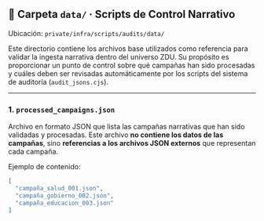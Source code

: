 ## 📁 Carpeta `data/` · Scripts de Control Narrativo

Ubicación: `private/infra/scripts/audits/data/`

Este directorio contiene los archivos base utilizados como referencia para validar la ingesta narrativa dentro del universo ZDU. Su propósito es proporcionar un punto de control sobre qué campañas han sido procesadas y cuáles deben ser revisadas automáticamente por los scripts del sistema de auditoría (`audit_jsons.cjs`).

---

### 1. `processed_campaigns.json`

Archivo en formato JSON que lista las campañas narrativas que han sido validadas y procesadas. Este archivo **no contiene los datos de las campañas**, sino **referencias a los archivos JSON externos** que representan cada campaña.  

Ejemplo de contenido:

```json
[
  "campaña_salud_001.json",
  "campaña_gobierno_002.json",
  "campaña_educacion_003.json"
]
